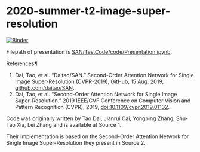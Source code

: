 # 2020-summer-t2-image-super-resolution
[![Binder](https://mybinder.org/badge_logo.svg)](https://mybinder.org/v2/gh/umd-fire-coml/2020-summer-t2-image-super-resolution/master?filepath=SAN%2FTestCode%2Fcode%2FPresentation.ipynb)

Filepath of presentation is [SAN/TestCode/code/Presentation.ipynb](https://github.com/umd-fire-coml/2020-summer-t2-image-super-resolution/blob/master/SAN/TestCode/code/Presentation.ipynb).

References¶
1. Dai, Tao, et al. “Daitao/SAN.” Second-Order Attention Network for Single Image Super-Resolution (CVPR-2019), GitHub, 15 Aug. 2019, [github.com/daitao/SAN](https://github.com/daitao/SAN).
2. Dai, Tao, et al. “Second-Order Attention Network for Single Image Super-Resolution.” 2019 IEEE/CVF Conference on Computer Vision and Pattern Recognition (CVPR), 2019, [doi:10.1109/cvpr.2019.01132](http://openaccess.thecvf.com/content_CVPR_2019/html/Dai_Second-Order_Attention_Network_for_Single_Image_Super-Resolution_CVPR_2019_paper.html).


Code was originally written by Tao Dai, Jianrui Cai, Yongbing Zhang, Shu-Tao Xia, Lei Zhang and is available at Source 1.

Their implementation is based on the Second-Order Attention Network for Single Image Super-Resolution they present in Source 2.
